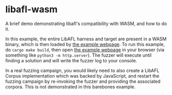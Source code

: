 # libafl-wasm

A brief demo demonstrating libafl's compatibility with WASM, and how to do it.

In this example, the entire LibAFL harness and target are present in a WASM binary, which is then loaded by [the example
webpage](pkg/index.html). To run this example, do `cargo make build`, then open [the example webpage](pkg/index.html) in
your browser (via something like `python3 -m http.server`). The fuzzer will execute until finding a solution and will
write the fuzzer log to your console.

In a real fuzzing campaign, you would likely need to also create a LibAFL Corpus implementation which was backed by
JavaScript, and restart the fuzzing campaign by re-invoking the fuzzer and providing the associated corpora. This is
not demonstrated in this barebones example.
